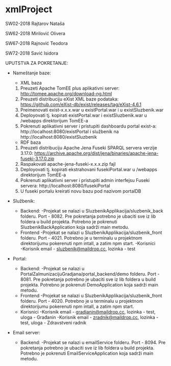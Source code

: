 # xmlProject

SW02-2018	Rajtarov Nataša

SW62-2018	Mirilović Olivera

SW67-2018	Rajnović Teodora

SW72-2018 Savić Isidora


UPUTSTVA ZA POKRETANJE:

- Nameštanje baze:

  - XML baza
  1. Preuzeti Apache TomEE plus aplikativni server: http://tomee.apache.org/download-ng.html
  2. Preuzeti distribuciju eXist XML baze podataka: https://github.com/eXist-db/exist/releases/tag/eXist-4.6.1
  3. Preimenovati exist-x.x.x.war u existPortal.war i u existSluzbenik.war
  4. Deployovati tj. kopirati existPortal.war i existSluzbenik.war u /webapps direktorijum TomEE-a
  5. Pokrenuti aplikativni server i pristupiti dashboardu portal exist-a: http://localhost:8080/existPortal i službenik na http://localhost:8080/existSluzbenik
  
  - RDF baza
  1. Preuzeti distribuciju Apache Jena Fuseki SPARQL servera verzije 3.17.0: https://archive.apache.org/dist/jena/binaries/apache-jena-fuseki-3.17.0.zip
  2. Raspakovati apache-jena-fuseki-x.x.x.zip fajl
  3. Deployovati tj. kopirati ekstrahovani fusekiPortal.war u /webapps direktorijum TomEE-a
  4. Pokrenuti aplikativni server i pristupiti admin interfejsu Fuseki servera: http://localhost:8080/fusekiPortal
  5. U fuseki portalu kreirati novu bazu pod nazivom portalDB
  
  
- Službenik:
  - Backend:
    -Projekat se nalazi u SluzbenikApplikacija/sluzbenik_back folderu. Port - 8082. Pre pokretanja potrebno je ubaciti sve iz lib foldera u build projekta. Potrebno je pokrenuti SluzbenikBackApplication koja sadrži main metodu. 
  - Frontend
    -Projekat se nalazi u SluzbenikApplikacija/sluzbenik_front folderu. Port - 4021. Potrebno je u terminalu u projektnom direktorijumu pokerenuti npm intall, a zatim npm start. 
   -Korisnici  
    -Korisnik email - sluzbenik@maildrop.cc, lozinka - test


- Portal:
  - Backend:
    -Projekat se nalazi u PortalZaImunizacijuGradjana/portal_backend/demo folderu. Port - 8081.  Pre pokretanja potrebno je ubaciti sve iz lib foldera u build projekta. Potrebno je pokrenuti DemoApplication koja sadrži main metodu. 
  - Frontend
    -Projekat se nalazi u SluzbenikApplikacija/sluzbenik_front folderu. Port - 4020. Potrebno je u terminalu u projektnom direktorijumu pokerenuti npm intall, a zatim npm start.
  - Korisnici
    -Korisnik email - gradjanin@maildrop.cc, lozinka - test, uloga - Građanin
    -Korisnik email - zradnik@maildrop.cc, lozinka - test, uloga - Zdravstveni radnik
    
    
- Email server:
  - Backend:
    -Projekat se nalazi u emailService folderu. Port - 8094. Pre pokretanja potrebno je ubaciti sve iz lib foldera u build projekta. Potrebno je pokrenuti EmailServiceApplication koja sadrži main metodu. 
